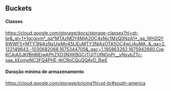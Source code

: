 ## Buckets

#### Classes
https://cloud.google.com/storage/docs/storage-classes?hl=pt-br&_gl=1*1gcgjym*_ga*MTAzMDY4MjA2OC4xNjc1MzQ0NzA1*_ga_WH2QY8WWF5*MTY3NjAzNzUwMy45LjEuMTY3NjAzOTA5OC4wLjAuMA..&_ga=2.122149643.-1030682068.1675344705&_gac=1.195863262.1675942660.CjwKCAiA0JKfBhBIEiwAPhZXD3NXKBGCrTUITUfNGnPr__vNsybZTc-saa_kEompNC3FQ4PHE-AtCRoCQuQQAvD_BwE

#### Duração mínima de armazenamento
https://cloud.google.com/storage/pricing?hl=pt-br#south-america
